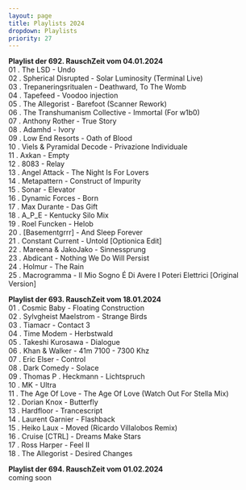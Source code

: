 ```yaml
---
layout: page
title: Playlists 2024
dropdown: Playlists
priority: 27
---
```

<p><a name="rzpl692"></a> <strong>Playlist der 692. RauschZeit vom 04.01.2024</strong><br />
01 . The LSD - Undo<br />
02 . Spherical Disrupted - Solar Luminosity (Terminal Live)<br />
03 . Trepaneringsritualen - Deathward, To The Womb<br />
04 . Tapefeed - Voodoo injection<br />
05 . The Allegorist - Barefoot (Scanner Rework)<br />
06 . The Transhumanism Collective - Immortal (For w1b0)<br />
07 . Anthony Rother - True Story<br />
08 . Adamhd - Ivory<br />
09 . Low End Resorts - Oath of Blood<br />
10 . Viels & Pyramidal Decode - Privazione Individuale<br />
11 . Axkan - Empty<br />
12 . 8083 - Relay<br />
13 . Angel Attack - The Night Is For Lovers<br />
14 . Metapattern - Construct of Impurity<br />
15 . Sonar - Elevator<br />
16 . Dynamic Forces - Born<br />
17 . Max Durante - Das Gift<br />
18 . A_P_E - Kentucky Silo Mix<br />
19 . Roel Funcken - Helob<br />
20 . [Basementgrrr] - And Sleep Forever<br />
21 . Constant Current - Untold [Optionica Edit]<br />
22 . Mareena & JakoJako - Sinnessprung<br />
23 . Abdicant - Nothing We Do Will Persist<br />
24 . Holmur - The Rain<br />
25 . Macrogramma - Il Mio Sogno É Di Avere I Poteri Elettrici [Original Version]<br /></p>
<p><a name="rzpl693"></a> <strong>Playlist der 693. RauschZeit vom 18.01.2024</strong><br />
01 . Cosmic Baby - Floating Construction<br />
02 . Sylvgheist Maelstrom - Strange Birds<br />
03 . Tiamacr - Contact 3<br />
04 . Time Modem - Herbstwald<br />
05 . Takeshi Kurosawa - Dialogue<br />
06 . Khan & Walker - 41m 7100 - 7300 Khz<br />
07 . Eric Elser - Control<br />
08 . Dark Comedy - Solace<br />
09 . Thomas P . Heckmann - Lichtspruch<br />
10 . MK - Ultra<br />
11 . The Age Of Love - The Age Of Love (Watch Out For Stella Mix)<br />
12 . Dorian Knox - Butterfly<br />
13 . Hardfloor - Trancescript<br />
14 . Laurent Garnier - Flashback<br />
15 . Heiko Laux - Moved (Ricardo Villalobos Remix)<br />
16 . Cruise [CTRL] - Dreams Make Stars<br />
17 . Ross Harper - Feel II<br />
18 . The Allegorist - Desired Changes<br /></p>
<p><a name="rzpl694"></a> <strong>Playlist der 694. RauschZeit vom 01.02.2024</strong><br />
coming soon<br /></p>